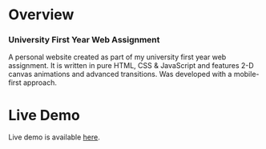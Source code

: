 # Overview
### University First Year Web Assignment
A personal website created as part of my university first year web assignment. It is written in pure HTML, CSS & JavaScript and features 2-D canvas animations and advanced transitions. Was developed with a mobile-first approach.
# Live Demo
Live demo is available [here](https://jed-g.github.io/first-year-web-assignment).

